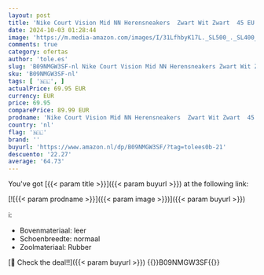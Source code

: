 ```yaml
---
layout: post
title: 'Nike Court Vision Mid NN Herensneakers  Zwart Wit Zwart  45 EU'
date: 2024-10-03 01:28:44
image: 'https://m.media-amazon.com/images/I/31LfhbyK17L._SL500_._SL400_.jpg'
comments: true
category: ofertas
author: 'tole.es'
slug: 'B09NMGW3SF-nl Nike Court Vision Mid NN Herensneakers Zwart Wit Zwart 45 EU'
sku: 'B09NMGW3SF-nl'
tags: [ '🇳🇱', ]
actualPrice: 69.95 EUR
currency: EUR
price: 69.95
comparePrice: 89.99 EUR
prodname: 'Nike Court Vision Mid NN Herensneakers  Zwart Wit Zwart  45 EU'
country: 'nl'
flag: '🇳🇱'
brand: ''
buyurl: 'https://www.amazon.nl/dp/B09NMGW3SF/?tag=tolees0b-21'
descuento: '22.27'
average: '64.73'
---
```


You've got [{{< param title >}}]({{< param buyurl >}}) at the following link:

[![{{< param prodname >}}]({{< param image >}})]({{< param buyurl >}})

ℹ️:

- Bovenmateriaal: leer
- Schoenbreedte: normaal
- Zoolmateriaal: Rubber

[🛒 Check the deal!!]({{< param buyurl >}})
{{<world>}}B09NMGW3SF{{</world>}}
